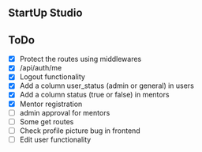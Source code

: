 ## StartUp Studio 

## ToDo

- [x] Protect the routes using middlewares
- [x] /api/auth/me
- [x] Logout functionality 
- [x] Add a column user_status (admin or general) in users
- [x] Add a column status (true or false) in mentors
- [x] Mentor registration 
- [ ] admin approval for mentors 
- [ ] Some get routes
- [ ] Check profile picture bug in frontend
- [ ] Edit user functionality
